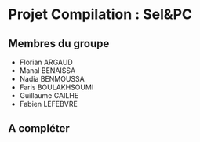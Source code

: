 # Projet Compilation : Sel&PC

## Membres du groupe

* Florian ARGAUD
* Manal BENAISSA
* Nadia BENMOUSSA
* Faris BOULAKHSOUMI
* Guillaume CAILHE
* Fabien LEFEBVRE

## A compléter

